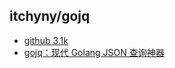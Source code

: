 ## itchyny/gojq
- [github 3.1k](https://github.com/itchyny/gojq)
- [gojq：现代 Golang JSON 查询神器](https://mp.weixin.qq.com/s/Lmh69gTpnJY6DyhgsGfcpg)


